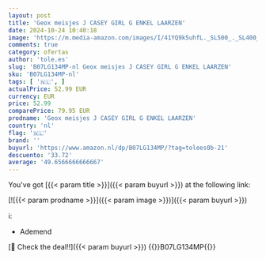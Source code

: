 ```yaml
---
layout: post
title: 'Geox meisjes J CASEY GIRL G ENKEL LAARZEN'
date: 2024-10-24 10:40:18
image: 'https://m.media-amazon.com/images/I/41YQ9k5uhfL._SL500_._SL400_.jpg'
comments: true
category: ofertas
author: 'tole.es'
slug: 'B07LG134MP-nl Geox meisjes J CASEY GIRL G ENKEL LAARZEN'
sku: 'B07LG134MP-nl'
tags: [ '🇳🇱', ]
actualPrice: 52.99 EUR
currency: EUR
price: 52.99
comparePrice: 79.95 EUR
prodname: 'Geox meisjes J CASEY GIRL G ENKEL LAARZEN'
country: 'nl'
flag: '🇳🇱'
brand: ''
buyurl: 'https://www.amazon.nl/dp/B07LG134MP/?tag=tolees0b-21'
descuento: '33.72'
average: '49.6566666666667'
---
```


You've got [{{< param title >}}]({{< param buyurl >}}) at the following link:

[![{{< param prodname >}}]({{< param image >}})]({{< param buyurl >}})

ℹ️:

- Ademend

[🛒 Check the deal!!]({{< param buyurl >}})
{{<world>}}B07LG134MP{{</world>}}
